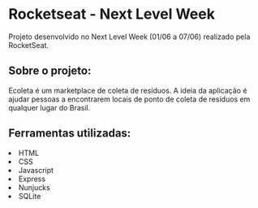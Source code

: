 <h1>Rocketseat - Next Level Week</h1>
<p>Projeto desenvolvido no Next Level Week (01/06 a 07/06) realizado pela RocketSeat.</p>

<h2>Sobre o projeto:</h2>
<p>Ecoleta é um marketplace de coleta de resíduos. A ideia da aplicação é ajudar pessoas a encontrarem locais de ponto de coleta de resíduos em qualquer lugar do Brasil.</p>

<h2>Ferramentas utilizadas:</h2>
<li>HTML</li>
<li>CSS</li>
<li>Javascript</li>
<li>Express</li>
<li>Nunjucks</li>
<li>SQLite</li>
